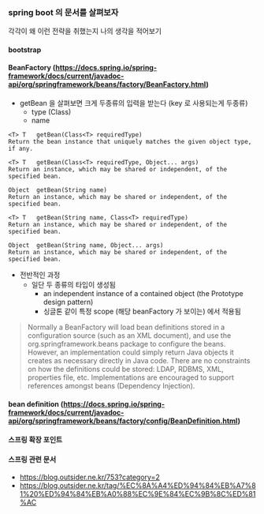 ### spring boot 의 문서를 살펴보자

각각이 왜 이런 전략을 취했는지 나의 생각을 적어보기

#### bootstrap


#### BeanFactory (https://docs.spring.io/spring-framework/docs/current/javadoc-api/org/springframework/beans/factory/BeanFactory.html)
- getBean 을 살펴보면 크게 두종류의 입력을 받는다 (key 로 사용되는게 두종류)
    - type (Class<T>)
    - name 

```
<T> T	getBean(Class<T> requiredType)
Return the bean instance that uniquely matches the given object type, if any.

<T> T	getBean(Class<T> requiredType, Object... args)
Return an instance, which may be shared or independent, of the specified bean.

Object	getBean(String name)
Return an instance, which may be shared or independent, of the specified bean.

<T> T	getBean(String name, Class<T> requiredType)
Return an instance, which may be shared or independent, of the specified bean.

Object	getBean(String name, Object... args)
Return an instance, which may be shared or independent, of the specified bean.
```

- 전반적인 과정
    - 일단 두 종류의 타입이 생성됨
        -  an independent instance of a contained object (the Prototype design pattern)
        - 싱글톤 같이 특정 scope (해당 beanFactory 가 보이는) 에서 적용됨

> Normally a BeanFactory will load bean definitions stored in a configuration source (such as an XML document), and use the org.springframework.beans package to configure the beans. However, an implementation could simply return Java objects it creates as necessary directly in Java code. There are no constraints on how the definitions could be stored: LDAP, RDBMS, XML, properties file, etc. Implementations are encouraged to support references amongst beans (Dependency Injection).


#### bean definition (https://docs.spring.io/spring-framework/docs/current/javadoc-api/org/springframework/beans/factory/config/BeanDefinition.html)



#### 스프링 확장 포인트

#### 스프링 관련 문서
- https://blog.outsider.ne.kr/753?category=2
- https://blog.outsider.ne.kr/tag/%EC%8A%A4%ED%94%84%EB%A7%81%20%ED%94%84%EB%A0%88%EC%9E%84%EC%9B%8C%ED%81%AC